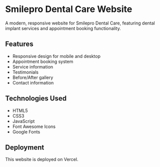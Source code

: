 # Smilepro Dental Care Website

A modern, responsive website for Smilepro Dental Care, featuring dental implant services and appointment booking functionality.

## Features

- Responsive design for mobile and desktop
- Appointment booking system
- Service information
- Testimonials
- Before/After gallery
- Contact information

## Technologies Used

- HTML5
- CSS3
- JavaScript
- Font Awesome Icons
- Google Fonts

## Deployment

This website is deployed on Vercel. 